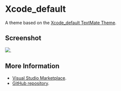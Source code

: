 # Xcode_default

A theme based on the [Xcode_default TextMate Theme](http://colorsublime.com/theme/Xcode_default).


## Screenshot
![](https://raw.githubusercontent.com/gerane/VSCodeThemes/master/gerane.Theme-Xcode_default/screenshot.png).


## More Information
* [Visual Studio Marketplace](https://marketplace.visualstudio.com/items/gerane.Theme-Xcodedefault).
* [GitHub repository](https://github.com/gerane/VSCodeThemes).
